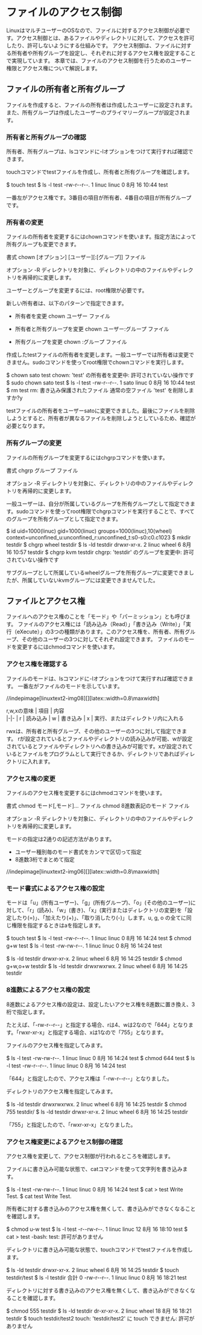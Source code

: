 # ファイルのアクセス制御
LinuxはマルチユーザーのOSなので、ファイルに対するアクセス制御が必要です。アクセス制御とは、あるファイルやディレクトリに対して、アクセスを許可したり、許可しないようにする仕組みです。
アクセス制御は、ファイルに対する所有者や所有グループを設定し、それぞれに対するアクセス権を設定することで実現しています。
本章では、ファイルのアクセス制御を行うためのユーザー権限とアクセス権について解説します。

## ファイルの所有者と所有グループ
ファイルを作成すると、ファイルの所有者は作成したユーザーに設定されます。また、所有グループは作成したユーザーのプライマリーグループが設定されます。

### 所有者と所有グループの確認
所有者、所有グループは、lsコマンドに-lオプションをつけて実行すれば確認できます。

touchコマンドでtestファイルを作成し、所有者と所有グループを確認します。

$ touch test
$ ls -l test
-rw-r--r--. 1 linuc linuc 0  8月 16 10:44 test

一番左がアクセス権です。3番目の項目が所有者、4番目の項目が所有グループです。

### 所有者の変更
ファイルの所有者を変更するにはchownコマンドを使います。指定方法によって所有グループも変更できます。

書式
chown [オプション] [ユーザー][:[グループ]] ファイル

オプション
-R
ディレクトリを対象に、ディレクトリの中のファイルやディレクトリを再帰的に変更します。

ユーザーとグループを変更するには、root権限が必要です。

新しい所有者は、以下のパターンで指定できます。

- 所有者を変更
chown ユーザー ファイル

- 所有者と所有グループを変更
chown ユーザー:グループ ファイル

- 所有グループを変更
chown :グループ ファイル

作成したtestファイルの所有者を変更します。一般ユーザーでは所有者は変更できません。sudoコマンドを使ってroot権限でchownコマンドを実行します。

$ chown sato test
chown: 'test' の所有者を変更中: 許可されていない操作です
$ sudo chown sato test
$ ls -l test
-rw-r--r--. 1 sato linuc 0  8月 16 10:44 test
$ rm test
rm: 書き込み保護されたファイル 通常の空ファイル 'test' を削除しますか?y

testファイルの所有者をユーザーsatoに変更できました。最後にファイルを削除しようとすると、所有者が異なるファイルを削除しようとしているため、確認が必要となります。

### 所有グループの変更
ファイルの所有グループを変更するにはchgrpコマンドを使います。

書式
chgrp グループ ファイル

オプション
-R
ディレクトリを対象に、ディレクトリの中のファイルやディレクトリを再帰的に変更します。

一般ユーザーは、自分が所属しているグループを所有グループとして指定できます。sudoコマンドを使ってroot権限でchgrpコマンドを実行することで、すべてのグループを所有グループとして指定できます。

$ id
uid=1000(linuc) gid=1000(linuc) groups=1000(linuc),10(wheel) context=unconfined_u:unconfined_r:unconfined_t:s0-s0:c0.c1023
$ mkdir testdir
$ chgrp wheel testdir
$ ls -ld testdir
drwxr-xr-x. 2 linuc wheel 6  8月 16 10:57 testdir
$ chgrp kvm testdir
chgrp: 'testdir' のグループを変更中: 許可されていない操作です

サブグループとして所属しているwheelグループを所有グループに変更できましたが、所属していないkvmグループには変更できませんでした。

## ファイルとアクセス権
ファイルへのアクセス権のことを「モード」や「パーミッション」とも呼びます。
ファイルのアクセス権には「読み込み（Read）」「書き込み（Write）」「実行（eXecute）」の3つの種類があります。このアクセス権を、所有者、所有グループ、その他のユーザーの3つに対してそれぞれ設定できます。
ファイルのモードを変更するにはchmodコマンドを使います。

### アクセス権を確認する
ファイルのモードは、lsコマンドに-lオプションをつけて実行すれば確認できます。
一番左がファイルのモードを示しています。

//indepimage[linuxtext2-img08][][latex::width=0.8\maxwidth]

r,w,xの意味
| 項目 | 内容	
|-|-
| r | 読み込み
| w | 書き込み
| x | 実行、またはディレクトリ内に入れる

rwxは、所有者と所有グループ、その他のユーザーの3つに対して指定できます。
rが設定されているとファイルやディレクトリの読み込みが可能、wが設定されているとファイルやディレクトリへの書き込みが可能です。xが設定されているとファイルをプログラムとして実行できるか、ディレクトリであればディレクトリに入れます。

### アクセス権の変更
ファイルのアクセス権を変更するにはchmodコマンドを使います。

書式
chmod モード[,モード]... ファイル
chmod 8進数表記のモード ファイル

オプション
-R
ディレクトリを対象に、ディレクトリの中のファイルやディレクトリを再帰的に変更します。

モードの指定は2通りの記述方法があります。

- ユーザー種別毎のモード書式をカンマで区切って指定
- 8進数3桁でまとめて指定

//indepimage[linuxtext2-img06][][latex::width=0.8\maxwidth]

### モード書式によるアクセス権の設定
モードは「u」(所有ユーザー)、「g」(所有グループ)、「o」(その他のユーザー)に対して、「r」(読み)、「w」(書き)、「x」(実行またはディレクトリの変更)を「設定したり(=)」、「加えたり(+)」、「取り消したり(-)」します。u, g, o の全てに同じ権限を指定するときはaを指定します。


$ touch test
$ ls -l test
-rw-r--r--. 1 linuc linuc 0  8月 16 14:24 test
$ chmod g+w test
$ ls -l test
-rw-rw-r--. 1 linuc linuc 0  8月 16 14:24 test

$ ls -ld testdir
drwxr-xr-x. 2 linuc wheel 6  8月 16 14:25 testdir
$ chmod g+w,o+w testdir
$ ls -ld testdir
drwxrwxrwx. 2 linuc wheel 6  8月 16 14:25 testdir

### 8進数によるアクセス権の設定
8進数によるアクセス権の設定は、設定したいアクセス権を8進数に置き換え、3桁で指定します。

たとえば、「-rw-r--r--」と指定する場合、rは4、wは2なので「644」となります。「rwxr-xr-x」と指定する場合、xは1なので「755」となります。

ファイルのアクセス権を指定してみます。

$ ls -l test
-rw-rw-r--. 1 linuc linuc 0  8月 16 14:24 test
$ chmod 644 test
$ ls -l test
-rw-r--r--. 1 linuc linuc 0  8月 16 14:24 test

「644」と指定したので、アクセス権は「-rw-r--r--」となりました。

ディレクトリのアクセス権を指定してみます。

$ ls -ld testdir
drwxrwxrwx. 2 linuc wheel 6  8月 16 14:25 testdir
$ chmod 755 testdir/
$ ls -ld testdir
drwxr-xr-x. 2 linuc wheel 6  8月 16 14:25 testdir

「755」と指定したので、「rwxr-xr-x」となりました。

### アクセス権変更によるアクセス制御の確認
アクセス権を変更して、アクセス制御が行われるところを確認します。

ファイルに書き込み可能な状態で、catコマンドを使って文字列を書き込みます。

$ ls -l test
-rw-rw-r--. 1 linuc linuc 0  8月 16 14:24 test
$ cat > test
Write Test.
$ cat test
Write Test.

所有者に対する書き込みのアクセス権を無くして、書き込みができなくなることを確認します。

$ chmod u-w test
$ ls -l test
-r--rw-r--. 1 linuc linuc 12  8月 16 18:10 test
$ cat > test
-bash: test: 許可がありません

ディレクトリに書き込み可能な状態で、touchコマンドでtestファイルを作成します。

$ ls -ld testdir
drwxr-xr-x. 2 linuc wheel 6  8月 16 14:25 testdir
$ touch testdir/test
$ ls -l testdir
合計 0
-rw-r--r--. 1 linuc linuc 0  8月 16 18:21 test

ディレクトリに対する書き込みのアクセス権を無くして、書き込みができなくなることを確認します。

$ chmod 555 testdir
$ ls -ld testdir
dr-xr-xr-x. 2 linuc wheel 18  8月 16 18:21 testdir
$ touch testdir/test2
touch: 'testdir/test2' に touch できません: 許可がありません

